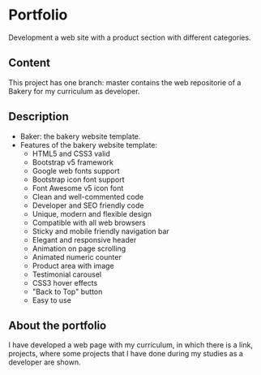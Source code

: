 # Portfolio
Development a web site with a product section with different categories.


## Content

This project has one branch: master contains the web repositorie of a Bakery for my curriculum as developer.

## Description

- Baker: the bakery website template.
- Features of the bakery website template:
    - HTML5 and CSS3 valid
    - Bootstrap v5 framework
    - Google web fonts support
    - Bootstrap icon font support
    - Font Awesome v5 icon font
    - Clean and well-commented code
    - Developer and SEO friendly code
    - Unique, modern and flexible design
    - Compatible with all web browsers
    - Sticky and mobile friendly navigation bar
    - Elegant and responsive header
    - Animation on page scrolling
    - Animated numeric counter
    - Product area with image
    - Testimonial carousel
    - CSS3 hover effects
    - "Back to Top" button
    - Easy to use


## About the portfolio

I have developed a web page with my curriculum, in which there is a link, projects, where some projects that I have done during my studies as a developer are shown.